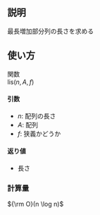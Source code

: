 ﻿
## 説明
最長増加部分列の長さを求める  

## 使い方
関数  
lis($n, A, f$)

#### 引数
- $n$: 配列の長さ  
- $A$: 配列  
- $f$: 狭義かどうか  

#### 返り値
- 長さ  

### 計算量
${\rm O}(n \log n)$  

